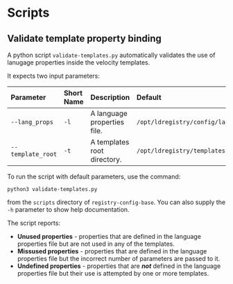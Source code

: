 # Scripts

## Validate template property binding

A python script `validate-templates.py` automatically validates the use of lanugage properties inside the velocity templates.

It expects two input parameters:

| Parameter | Short Name | Description | Default |
|:---|:---|:---|:---|
| `--lang_props` | `-l` | A language properties file.|`/opt/ldregistry/config/language/messages/en.properties`|
| `--template_root` | `-t` |A templates root directory.|`/opt/ldregistry/templates`|

To run the script with default parameters, use the command:

```
python3 validate-templates.py
```

from the `scripts` directory of `registry-config-base`.
You can also supply the `-h` parameter to show help documentation. 

The script reports:
- __Unused properties__ - properties that are defined in the language properties file but are not used in any of the templates.
- __Missused properties__ - properties that are defined in the language properties file but the incorrect number of parameters are passed to it.
- __Undefined properties__ - properties that are __*not*__ defined in the language properties file but their use is attempted by one or more templates.